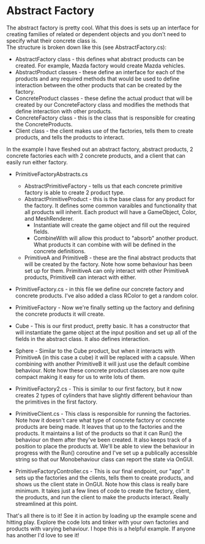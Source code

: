 # Abstract Factory
The abstract factory is pretty cool. What this does is sets up an interface for creating families of related or dependent objects and you don't need to specify what their concrete class is.  
The structure is broken down like this (see AbstractFactory.cs):
- AbstractFactory class - this defines what abstract products can be created. For example, Mazda factory would create Mazda vehicles.
- AbstractProduct classes - these define an interface for each of the products and any required methods that would be used to define interaction between the other products that can be created by the factory.
- ConcreteProduct classes - these define the actual product that will be created by our ConcreteFactory class and modifies the methods that define interaction with other products.
- ConcreteFactory class - this is the class that is responsible for creating the ConcreteProducts.
- Client class - the client makes use of the factories, tells them to create products, and tells the products to interact.

In the example I have fleshed out an abstract factory, abstract products, 2 concrete factories each with 2 concrete products, and a client that can easily run either factory.
- PrimitiveFactoryAbstracts.cs
  - AbstractPrimitiveFactory - tells us that each concrete primitive factory is able to create 2 product type.
  - AbstractPrimitiveProduct - this is the base class for any product for the factory. It defines some common varaibles and functionality that all products will inherit. Each product will have a GameObject, Color, and MeshRenderer. 
      - Instantiate will create the game object and fill out the required fields.
      - CombineWith will allow this product to "absorb" another product. What products it can combine with will be defined in the concrete definitions.
  - PrimitiveA and PrimitiveB - these are the final abstract products that will be created by the factory. Note how some behaviour has been set up for them. PrimitiveA can only interact with other PrimitiveA products, PrimitiveB can interact with either.
  
- PrimitiveFactory.cs - in this file we define our concrete factory and concrete products. I've also added a class RColor to get a random color.
 - PrimitiveFactory - Now we're finally setting up the factory and defining the concrete products it will create.
 - Cube - This is our first product, pretty basic. It has a constructor that will instantiate the game object at the input position and set up all of the fields in the abstract class. It also defines interaction.
 - Sphere - Similar to the Cube product, but when it interacts with PrimitiveA (in this case a cube) it will be replaced with a capsule. When combining with another PrimitiveB it will just use the default combine behaviour. Note how these concrete product classes are now quite compact making it easy for us to write lots of them.

- PrimitiveFactory2.cs - This is similar to our first factory, but it now creates 2 types of cylinders that have slightly different behaviour than the primitives in the first factory.

- PrimitiveClient.cs - This class is responsible for running the factories. Note how it doesn't care what type of concrete factory or concrete products are being made. It leaves that up to the factories and the products. It maintains a list of the products so that it can Run() the behaviour on them after they've been created. It also keeps track of a position to place the products at. We'll be able to view the behaviour in progress with the Run() coroutine and I've set up a publically accessible string so that our Monobehaviour class can report the state via OnGUI.

- PrimitiveFactoryController.cs - This is our final endpoint, our "app". It sets up the factories and the clients, tells them to create products, and shows us the client state in OnGUI. Note how this class is really bare minimum. It takes just a few lines of code to create the factory, client, the products, and run the client to make the products interact. Really streamlined at this point.

That's all there is to it! See it in action by loading up the example scene and hitting play. Explore the code lots and tinker with your own factories and products with varying behaviour. I hope this is a helpful example. If anyone has another I'd love to see it!


